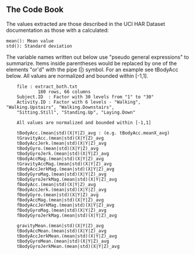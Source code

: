 The Code Book
-------------

The values extracted are those described in the UCI HAR Dataset documentation as those with a calculated:
	
	mean(): Mean value
	std(): Standard deviation

The variable names written out below use "pseudo general expressions" to summarize. Items inside parentheses would
be replaced by one of the elements "or'd" with the pipe (|) symbol. For an example see tBodyAcc below.
All values are normalized and bounded within [-1,1].
	
		file : extract_both.txt
				180 rows, 66 columns
		Subject.ID  : Factor with 30 levels from "1" to "30"
		Activity.ID : Factor with 6 levels - "Walking", "Walking.Upstairs", "Walking.Downstairs", 
		"Sitting.Still", "Standing.Up", "Laying.Down"

		All values are normalized and bounded within [-1,1]

		tBodyAcc.(mean|std)(X|Y|Z)_avg : (e.g. tBodyAcc.meanX_avg)
		tGravityAcc.(mean|std)(X|Y|Z)_avg
		tBodyAccJerk.(mean|std)(X|Y|Z)_avg
		tBodyGyro.(mean|std)(X|Y|Z)_avg
		tBodyGyroJerk.(mean|std)(X|Y|Z)_avg
		tBodyAccMag.(mean|std)(X|Y|Z)_avg
		tGravityAccMag.(mean|std)(X|Y|Z)_avg
		tBodyAccJerkMag.(mean|std)(X|Y|Z)_avg
		tBodyGyroMag.(mean|std)(X|Y|Z)_avg
		tBodyGyroJerkMag.(mean|std)(X|Y|Z)_avg
		fBodyAcc.(mean|std)(X|Y|Z)_avg
		fBodyAccJerk.(mean|std)(X|Y|Z)_avg
		fBodyGyro.(mean|std)(X|Y|Z)_avg
		fBodyAccMag.(mean|std)(X|Y|Z)_avg
		fBodyAccJerkMag.(mean|std)(X|Y|Z)_avg
		fBodyGyroMag.(mean|std)(X|Y|Z)_avg
		fBodyGyroJerkMag.(mean|std)(X|Y|Z)_avg	

		gravityMean.(mean|std)(X|Y|Z)_avg
		tBodyAccMean.(mean|std)(X|Y|Z)_avg
		tBodyAccJerkMean.(mean|std)(X|Y|Z)_avg
		tBodyGyroMean.(mean|std)(X|Y|Z)_avg
		tBodyGyroJerkMean.(mean|std)(X|Y|Z)_avg

